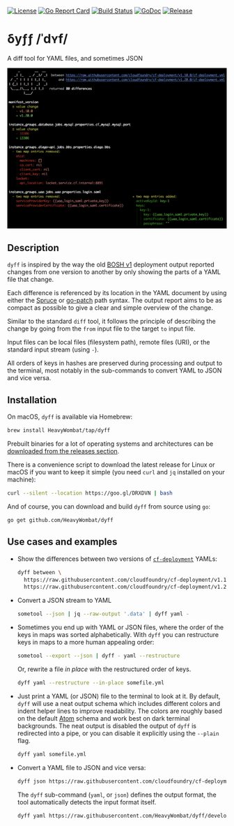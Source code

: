 [![License](https://img.shields.io/github/license/HeavyWombat/dyff.svg)](https://github.com/HeavyWombat/dyff/blob/master/LICENSE)
[![Go Report Card](https://goreportcard.com/badge/github.com/HeavyWombat/dyff)](https://goreportcard.com/report/github.com/HeavyWombat/dyff)
[![Build Status](https://travis-ci.org/HeavyWombat/dyff.svg?branch=master)](https://travis-ci.org/HeavyWombat/dyff)
[![GoDoc](https://godoc.org/github.com/HeavyWombat/dyff/pkg?status.svg)](https://godoc.org/github.com/HeavyWombat/dyff/pkg)
[![Release](https://img.shields.io/github/release/HeavyWombat/dyff.svg)](https://github.com/HeavyWombat/dyff/releases/latest)

# δyƒƒ /ˈdʏf/
A diff tool for YAML files, and sometimes JSON

![dyff between example](docs/images/dyff-between-example.png?raw=true "dyff between example of two cf-deployment versions")

## Description
`dyff` is inspired by the way the old [BOSH v1](https://bosh.io/) deployment output reported changes from one version to another by only showing the parts of a YAML file that change.

Each difference is referenced by its location in the YAML document by using either the [Spruce](https://github.com/geofffranks/spruce) or [go-patch](https://github.com/cppforlife/go-patch) path syntax. The output report aims to be as compact as possible to give a clear and simple overview of the change.

Similar to the standard `diff` tool, it follows the principle of describing the change by going from the `from` input file to the target `to` input file.

Input files can be local files (filesystem path), remote files (URI), or the standard input stream (using `-`).

All orders of keys in hashes are preserved during processing and output to the terminal, most notably in the sub-commands to convert YAML to JSON and vice versa.

## Installation
On macOS, `dyff` is available via Homebrew:
```bash
brew install HeavyWombat/tap/dyff
```

Prebuilt binaries for a lot of operating systems and architectures can be [downloaded from the releases section](https://github.com/HeavyWombat/dyff/releases/latest).

There is a convenience script to download the latest release for Linux or macOS if you want to keep it simple (you need `curl` and `jq` installed on your machine):
```bash
curl --silent --location https://goo.gl/DRXDVN | bash
```

And of course, you can download and build `dyff` from source using `go`:
```bash
go get github.com/HeavyWombat/dyff
```

## Use cases and examples
- Show the differences between two versions of [`cf-deployment`](https://github.com/cloudfoundry/cf-deployment/) YAMLs:
    ```bash
    dyff between \
      https://raw.githubusercontent.com/cloudfoundry/cf-deployment/v1.19.0/cf-deployment.yml \
      https://raw.githubusercontent.com/cloudfoundry/cf-deployment/v1.20.0/cf-deployment.yml
    ```

- Convert a JSON stream to YAML
    ```bash
    sometool --json | jq --raw-output '.data' | dyff yaml -
    ```

- Sometimes you end up with YAML or JSON files, where the order of the keys in maps was sorted alphabetically. With `dyff` you can restructure keys in maps to a more human appealing order:
    ```bash
    sometool --export --json | dyff - yaml --restructure
    ```
    Or, rewrite a file _in place_ with the restructured order of keys.
    ```bash
    dyff yaml --restructure --in-place somefile.yml
    ```

- Just print a YAML (or JSON) file to the terminal to look at it. By default, `dyff` will use a neat output schema which includes different colors and indent helper lines to improve readability. The colors are roughly based on the default [Atom](https://atom.io) schema and work best on dark terminal backgrounds. The neat output is disabled the output of `dyff` is redirected into a pipe, or you can disable it explicitly using the `--plain` flag.
    ```bash
    dyff yaml somefile.yml
    ```

- Convert a YAML file to JSON and vice versa:
    ```bash
    dyff json https://raw.githubusercontent.com/cloudfoundry/cf-deployment/v1.19.0/cf-deployment.yml
    ```
    The `dyff` sub-command (`yaml`, or `json`) defines the output format, the tool automatically detects the input format itself.
    ```bash
    dyff yaml https://raw.githubusercontent.com/HeavyWombat/dyff/develop/assets/bosh-yaml/manifest.json
    ```
